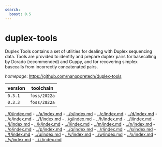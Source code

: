 ```yaml
---
search:
  boost: 0.5
---
```

# duplex-tools

Duplex Tools contains a set of utilities for dealing with Duplex sequencing data. Tools are provided  to identify and prepare duplex pairs for basecalling by Dorado (recommended) and Guppy, and for  recovering simplex basecalls from incorrectly concatenated pairs.

*homepage*: <https://github.com/nanoporetech/duplex-tools>

version | toolchain
--------|----------
``0.3.1`` | ``foss/2022a``
``0.3.3`` | ``foss/2022a``

[../0/index.md](0) - [../a/index.md](a) - [../b/index.md](b) - [../c/index.md](c) - [../d/index.md](d) - [../e/index.md](e) - [../f/index.md](f) - [../g/index.md](g) - [../h/index.md](h) - [../i/index.md](i) - [../j/index.md](j) - [../k/index.md](k) - [../l/index.md](l) - [../m/index.md](m) - [../n/index.md](n) - [../o/index.md](o) - [../p/index.md](p) - [../q/index.md](q) - [../r/index.md](r) - [../s/index.md](s) - [../t/index.md](t) - [../u/index.md](u) - [../v/index.md](v) - [../w/index.md](w) - [../x/index.md](x) - [../y/index.md](y) - [../z/index.md](z)

